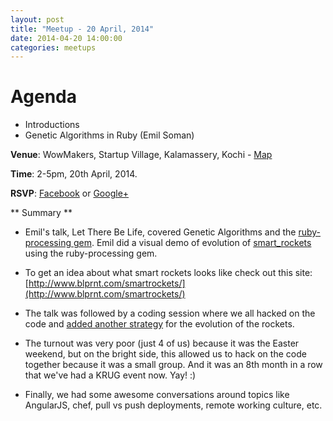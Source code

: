 ```yaml
---
layout: post
title: "Meetup - 20 April, 2014"
date: 2014-04-20 14:00:00
categories: meetups
---
```


# Agenda

* Introductions
* Genetic Algorithms in Ruby (Emil Soman)

**Venue**: WowMakers, Startup Village, Kalamassery, Kochi - [Map](https://www.google.com/maps/dir//Startup+Village,+Kinfra+Hi-Tech+Park,,+Kinfra+Hi-Tech+Park+Main+Rd,+HMT+Colony,+North+Kalamassery,+HMT+Kalamassery,+Kerala+683503,+India/@10.0602151,76.3353899,14z/data=!4m13!1m4!3m3!1s0x3b080c1ad4515b23:0x3cd62a59d377947c!2sStartup+Village!3b1!4m7!1m0!1m5!1m1!1s0x3b080c1ad4515b23:0x3cd62a59d377947c!2m2!1d76.351962!2d10.055372)

**Time**: 2-5pm, 20th April, 2014.

**RSVP**: [Facebook](https://www.facebook.com/events/432957180181615/) or [Google+](https://plus.google.com/events/cu328l0grv2rpjpo0mdkpbkavm0)

** Summary **

* Emil's talk, Let There Be Life, covered Genetic Algorithms and the [ruby-processing gem](https://github.com/jashkenas/ruby-processing). Emil did a visual demo of evolution of [smart_rockets](https://github.com/emilsoman/smart_rockets) using the ruby-processing gem.

* To get an idea about what smart rockets looks like check out this site: [http://www.blprnt.com/smartrockets/](http://www.blprnt.com/smartrockets/)

* The talk was followed by a coding session where we all hacked on the code and [added another strategy](https://github.com/emilsoman/smart_rockets/commit/58e18680ea6e41de7319bc45ad8a1cbb881fd5f4) for the evolution of the rockets.

* The turnout was very poor (just 4 of us) because it was the Easter weekend, but on the bright side, this allowed us to hack on the code together because it was a small group. And it was an 8th month in a row that we've had a KRUG event now. Yay! :)

* Finally, we had some awesome conversations around topics like AngularJS, chef, pull vs push deployments, remote working culture, etc.

